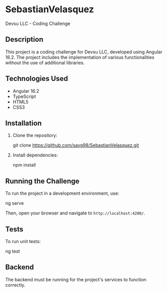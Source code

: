 # SebastianVelasquez
Devsu LLC - Coding Challenge

## Description
This project is a coding challenge for Devsu LLC, developed using Angular 16.2. The project includes the implementation of various functionalities without the use of additional libraries.

## Technologies Used
- Angular 16.2
- TypeScript
- HTML5
- CSS3

## Installation

1. Clone the repository:

   git clone https://github.com/savg98/SebastianVelasquez.git


2. Install dependencies:

   npm install

## Running the Challenge

To run the project in a development environment, use:

ng serve

Then, open your browser and navigate to `http://localhost:4200/`.

## Tests

To run unit tests:

ng test

## Backend
The backend must be running for the project's services to function correctly.

